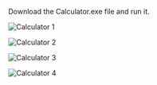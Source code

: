 Download the Calculator.exe file and run it.

![Calculator 1](https://user-images.githubusercontent.com/100791045/210073474-35423734-75a8-4714-984d-c3e770fa4d47.PNG)

![Calculator 2](https://user-images.githubusercontent.com/100791045/210073477-7465f1ea-1d49-41ec-aca5-b9685f135f85.PNG)

![Calculator 3](https://user-images.githubusercontent.com/100791045/210073480-7c58a32a-46e1-4d08-9945-0d6c2281ea61.PNG)

![Calculator 4](https://user-images.githubusercontent.com/100791045/210073470-58e4501d-3cf0-4bda-8b5d-303524e9cda4.PNG)
